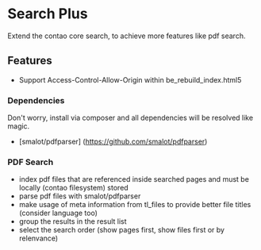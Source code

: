 # Search Plus

Extend the contao core search, to achieve more features like pdf search.

## Features

- Support Access-Control-Allow-Origin within be_rebuild_index.html5

### Dependencies

Don't worry, install via composer and all dependencies will be resolved like magic.

- [smalot/pdfparser] (https://github.com/smalot/pdfparser)

### PDF Search

- index pdf files that are referenced inside searched pages and must be locally (contao filesystem) stored
- parse pdf files with smalot/pdfparser
- make usage of meta information from tl_files to provide better file titles (consider language too)
- group the results in the result list
- select the search order (show pages first, show files first or by relenvance)
